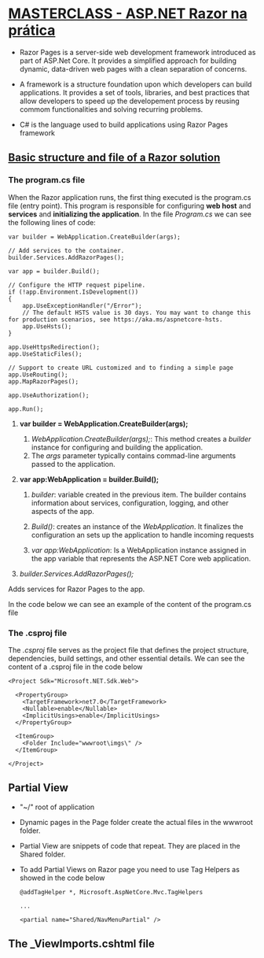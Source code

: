 # [MASTERCLASS - ASP.NET Razor na prática](https://www.youtube.com/watch?v=UNMfTGiAR2c)

* Razor Pages is a server-side web development framework introduced as part of ASP.Net Core. It provides a simplified approach for building dynamic, data-driven web pages with a clean separation of concerns.

* A framework is a structure foundation upon which developers can build applications. It provides a set of tools, libraries, and best practices that allow developers to speed up the developement process by reusing commom functionalities and solving recurring problems.

* C# is the language used to build applications using Razor Pages framework
  
## [Basic structure and file of a Razor solution](https://youtu.be/UNMfTGiAR2c?t=894)

### The program.cs file

When the Razor application runs, the first thing executed is the program.cs file (entry point). This program is responsible for configuring **web host** and **services** and **initializing the application**. In the file *Program.cs* we can see the following lines of code:

```
var builder = WebApplication.CreateBuilder(args);

// Add services to the container.
builder.Services.AddRazorPages();

var app = builder.Build();

// Configure the HTTP request pipeline.
if (!app.Environment.IsDevelopment())
{
    app.UseExceptionHandler("/Error");
    // The default HSTS value is 30 days. You may want to change this for production scenarios, see https://aka.ms/aspnetcore-hsts.
    app.UseHsts();
}

app.UseHttpsRedirection();
app.UseStaticFiles();

// Support to create URL customized and to finding a simple page
app.UseRouting();
app.MapRazorPages();

app.UseAuthorization();

app.Run();
```

1. **var builder = WebApplication.CreateBuilder(args);**

    1. *WebApplication.CreateBuilder(args);*: This method creates a *builder* instance for configuring and building the application.
    2. The *args* parameter typically contains commad-line arguments passed to the application.

2. **var app:WebApplication = builder.Build();**
   
    1. *builder*: variable created in the previous item. The builder contains information about services, configuration, logging, and other aspects of the app.
   
    2. *Build()*: creates an instance of the *WebApplication*. It finalizes the configuration an sets up the application to handle incoming requests
   
    3. *var app:WebApplication*: Is a WebApplication instance assigned in the app variable that represents the ASP.NET Core web application.
   
3. *builder.Services.AddRazorPages();*

Adds services for Razor Pages to the app.
   
In the code below we can see an example of the content of the program.cs file

### The .csproj file

The *.csproj* file serves as the project file that defines the project structure, dependencies, build settings, and other essential details. We can see the content of a .csproj file in the code below

```
<Project Sdk="Microsoft.NET.Sdk.Web">

  <PropertyGroup>
    <TargetFramework>net7.0</TargetFramework>
    <Nullable>enable</Nullable>
    <ImplicitUsings>enable</ImplicitUsings>
  </PropertyGroup>

  <ItemGroup>
    <Folder Include="wwwroot\imgs\" />
  </ItemGroup>

</Project>
```

## Partial View

* "~/" root of application
* Dynamic pages in the Page folder create the actual files in the wwwroot folder.
* Partial View are snippets of code that repeat. They are placed in the Shared folder.
* To add Partial Views on Razor page you need to use Tag Helpers as showed in the code below
  
  ```
  @addTagHelper *, Microsoft.AspNetCore.Mvc.TagHelpers

  ...

  <partial name="Shared/NavMenuPartial" />
  ```

## The _ViewImports.cshtml file 
